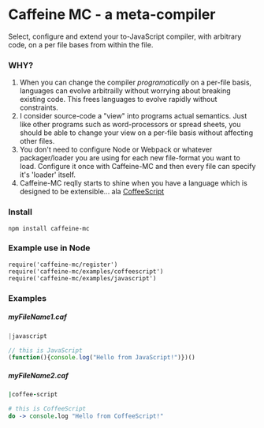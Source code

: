 # Caffeine MC - a meta-compiler

Select, configure and extend your to-JavaScript compiler, with arbitrary code, on a per file bases from within the file.

### WHY?

1. When you can change the compiler *programatically* on a per-file basis, languages can evolve arbitrailly without worrying about breaking existing code. This frees languages to evolve rapidly without constraints.
2. I consider source-code a "view" into programs actual semantics. Just like other programs such as word-processors or spread sheets, you should be able to change your view on a per-file basis without affecting other files.
3. You don't need to configure Node or Webpack or whatever packager/loader you are using for each new file-format you want to load. Configure it once with Caffeine-MC and then every file can specify it's 'loader' itself.
4. Caffeine-MC reqlly starts to shine when you have a language which is designed to be extensible... ala [CoffeeScript](https://github.com/shanebdavis/caffeine-script)

### Install

```
npm install caffeine-mc
```

### Example use in Node

```
require('caffeine-mc/register')
require('caffeine-mc/examples/coffeescript')
require('caffeine-mc/examples/javascript')
```

### Examples

##### myFileName1.caf
```javascript
|javascript

// this is JavaScript
(function(){console.log("Hello from JavaScript!")})()
```

##### myFileName2.caf
```coffeescript
|coffee-script

# this is CoffeeScript
do -> console.log "Hello from CoffeeScript!"
```